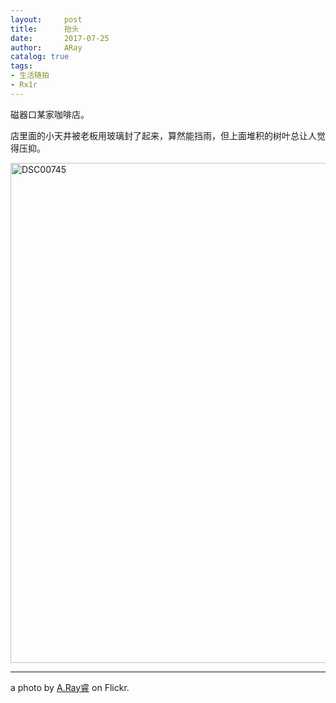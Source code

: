 ```yaml
---
layout:     post
title:      抬头
date:       2017-07-25
author:     ARay
catalog: true
tags:
- 生活随拍
- Rx1r
---
```


磁器口某家咖啡店。

店里面的小天井被老板用玻璃封了起来，算然能挡雨，但上面堆积的树叶总让人觉得压抑。



<a data-flickr-embed="true" data-header="true" data-footer="true"  href="https://www.flickr.com/photos/sumerblue/31094603981/in/dateposted-public/" title="DSC00745"><img src="https://farm6.staticflickr.com/5335/31094603981_a1aec783e5_c.jpg" width="800" height="800" alt="DSC00745"></a><script async src="//embedr.flickr.com/assets/client-code.js" charset="utf-8"></script>

____

a photo by [A.Ray睿][1] on Flickr.

[1]:	http://www.flickr.com/photos/sumerblue/